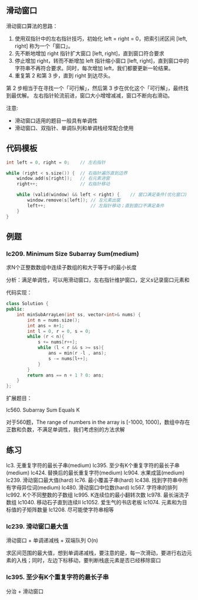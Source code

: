 ## 滑动窗口

滑动窗口算法的思路：

1. 使用双指针中的左右指针技巧，初始化 left = right = 0，把索引闭区间 [left, right] 称为一个「窗口」。
2. 先不断地增加 right 指针扩大窗口 [left, right]，直到窗口符合要求
3. 停止增加 right，转而不断增加 left 指针缩小窗口 [left, right]，直到窗口中的字符串不再符合要求。同时，每次增加 left，我们都要更新一轮结果。
4. 重复第 2 和第 3 步，直到 right 到达尽头。

第 2 步相当于在寻找一个「可行解」，然后第 3 步在优化这个「可行解」，最终找到最优解。
左右指针轮流前进，窗口大小增增减减，窗口不断向右滑动。

注意:

- 滑动窗口适用的题目一般具有单调性
- 滑动窗口、双指针、单调队列和单调栈经常配合使用

## 代码模板

```cpp
int left = 0, right = 0;    // 左右指针

while (right < s.size()) {  // 右指针遍历直到边界
    window.add(s[right]);   // 右元素进窗
    right++;                // 右指针移动

    while (valid(window) && left < right) {    // 窗口满足条件(优化窗口)
        window.remove(s[left]); // 左元素出窗
        left++;                 // 左指针移动；直到窗口不满足条件
    }
}
```

## 例题

### lc209. Minimum Size Subarray Sum(medium)

求N个正整数数组中连续子数组的和大于等于s的最小长度

分析：满足单调性，可以用滑动窗口，左右指针维护窗口，定义s记录窗口元素和

代码实现：

```cpp
class Solution {
public:
    int minSubArrayLen(int ss, vector<int>& nums) {
        int n = nums.size();
        int ans = n+1;
        int l = 0, r = 0, s = 0;
        while (r < n){
            s += nums[r++];
            while (l < r && s >= ss){
                ans = min(r -l , ans);
                s -= nums[l++];
            }
        }
        return ans == n + 1 ? 0: ans;
    }
};
```

扩展题目：

lc560. Subarray Sum Equals K

对于560题，The range of numbers in the array is [-1000, 1000]，数组中存在正数和负数，不满足单调性，我们考虑别的方法求解

## 练习

lc3. 无重复字符的最长子串(medium)
lc395. 至少有K个重复字符的最长子串(medium)
lc424. 替换后的最长重复字符(medium)
lc904. 水果成篮(medium)
lc239. 滑动窗口最大值(hard)
lc76. 最小覆盖子串(hard)
lc438. 找到字符串中所有字母异位词(medium)
lc480. 滑动窗口中位数(hard)
lc567. 字符串的排列
lc992. K个不同整数的子数组
lc995. K连续位的最小翻转次数
lc978. 最长湍流子数组
lc1040. 移动石子直到连续II
lc1052. 爱生气的书店老板
lc1074. 元素和为目标值的子矩阵数量
lc1208. 尽可能使字符串相等

### lc239. 滑动窗口最大值

滑动窗口 + 单调递减栈 + 双端队列 O(n)

求区间范围的最大值，想到单调递减栈，要注意的是，每一次滑动，要进行右边元素的入栈；同时，左边下标移动，要判断栈底元素是否已经移除窗口

### lc395. 至少有K个重复字符的最长子串

分治 + 滑动窗口

